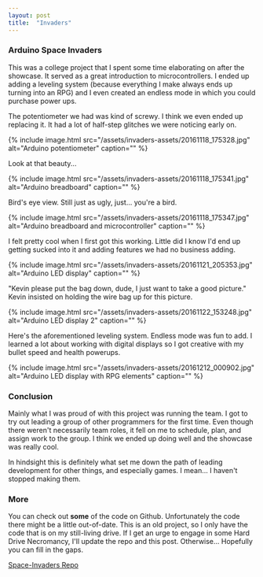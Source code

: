 ```yaml
---
layout: post
title:  "Invaders"
---
```


### Arduino Space Invaders

This was a college project that I spent some time elaborating on after the showcase. It served as a great introduction to microcontrollers. I ended up adding a leveling system (because everything I make always ends up turning into an RPG) and I even created an endless mode in which you could purchase power ups.

The potentiometer we had was kind of screwy. I think we even ended up replacing it. It had a lot of half-step glitches we were noticing early on.

{% include image.html src="/assets/invaders-assets/20161118_175328.jpg" alt="Arduino potentiometer" caption="" %}

Look at that beauty...

{% include image.html src="/assets/invaders-assets/20161118_175341.jpg" alt="Arduino breadboard" caption="" %}

Bird's eye view. Still just as ugly, just... you're a bird.

{% include image.html src="/assets/invaders-assets/20161118_175347.jpg" alt="Arduino breadboard and microcontroller" caption="" %}

I felt pretty cool when I first got this working. Little did I know I'd end up getting sucked into it and adding features we had no business adding.

{% include image.html src="/assets/invaders-assets/20161121_205353.jpg" alt="Arduino LED display" caption="" %}

"Kevin please put the bag down, dude, I just want to take a good picture." Kevin insisted on holding the wire bag up for this picture.


{% include image.html src="/assets/invaders-assets/20161122_153248.jpg" alt="Arduino LED display 2" caption="" %}

Here's the aforementioned leveling system. Endless mode was fun to add. I learned a lot about working with digital displays so I got creative with my bullet speed and health powerups.

{% include image.html src="/assets/invaders-assets/20161212_000902.jpg" alt="Arduino LED display with RPG elements" caption="" %}

### Conclusion

Mainly what I was proud of with this project was running the team. I got to try out leading a group of other programmers for the first time. Even though there weren't necessarily team roles, it fell on me to schedule, plan, and assign work to the group. I think we ended up doing well and the showcase was really cool. 

In hindsight this is definitely what set me down the path of leading development for other things, and especially games. I mean... I haven't stopped making them.

### More
You can check out **some** of the code on Github. Unfortunately the code there might be a little out-of-date. This is an old project, so I only have the code that is on my still-living drive. If I get an urge to engage in some Hard Drive Necromancy, I'll update the repo and this post. Otherwise... Hopefully you can fill in the gaps.

[Space-Invaders Repo](https://github.com/ClarkStraws/Space-Invaders)

